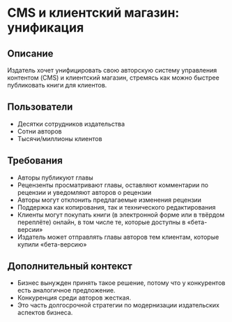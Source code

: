 # CMS и клиентский магазин: унификация

## Описание
Издатель хочет унифицировать свою авторскую систему управления контентом (CMS) и клиентский магазин, стремясь как можно быстрее публиковать книги для клиентов.

## Пользователи
- Десятки сотрудников издательства
- Сотни авторов
- Тысячи/миллионы клиентов

## Требования
- Авторы публикуют главы
- Рецензенты просматривают главы, оставляют комментарии по рецензии и уведомляют авторов о рецензии
- Авторы могут отклонить предлагаемые изменения рецензии
- Поддержка как копирования, так и технического редактирования
- Клиенты могут покупать книги (в электронной форме или в твёрдом переплёте) онлайн, в том числе те, которые доступны в «бета-версии»
- Издатель может отправлять главы авторов тем клиентам, которые купили «бета-версию»

## Дополнительный контекст
- Бизнес вынужден принять такое решение, потому что у конкурентов есть аналогичное предложение.
- Конкуренция среди авторов жесткая.
- Это часть долгосрочной стратегии по модернизации издательских аспектов бизнеса.
